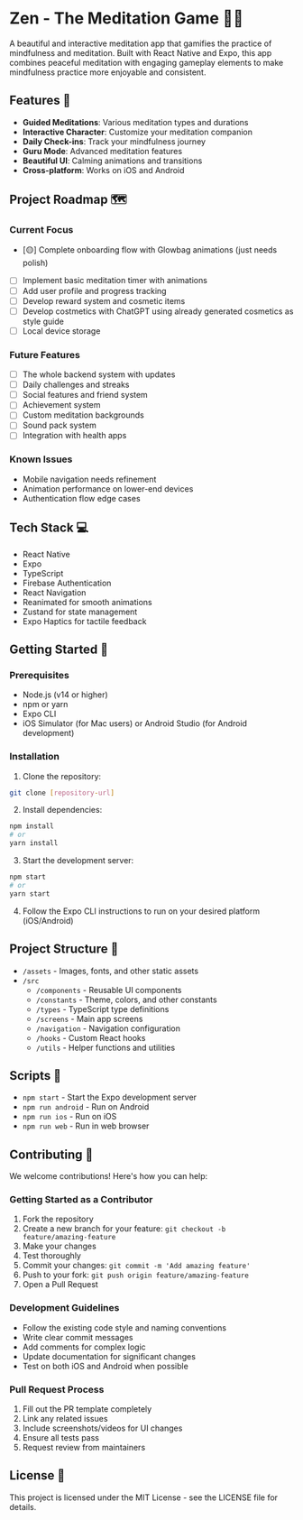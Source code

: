 # Zen - The Meditation Game 🧘‍♂️

A beautiful and interactive meditation app that gamifies the practice of mindfulness and meditation. Built with React Native and Expo, this app combines peaceful meditation with engaging gameplay elements to make mindfulness practice more enjoyable and consistent.

## Features 🌟

- **Guided Meditations**: Various meditation types and durations
- **Interactive Character**: Customize your meditation companion
- **Daily Check-ins**: Track your mindfulness journey
- **Guru Mode**: Advanced meditation features
- **Beautiful UI**: Calming animations and transitions
- **Cross-platform**: Works on iOS and Android

## Project Roadmap 🗺️

### Current Focus
- [🟡] Complete onboarding flow with Glowbag animations (just needs polish)
- [ ] Implement basic meditation timer with animations
- [ ] Add user profile and progress tracking
- [ ] Develop reward system and cosmetic items
- [ ] Develop costmetics with ChatGPT using already generated cosmetics as style guide
- [ ] Local device storage

### Future Features
- [ ] The whole backend system with updates
- [ ] Daily challenges and streaks
- [ ] Social features and friend system
- [ ] Achievement system
- [ ] Custom meditation backgrounds
- [ ] Sound pack system
- [ ] Integration with health apps

### Known Issues
- Mobile navigation needs refinement
- Animation performance on lower-end devices
- Authentication flow edge cases

## Tech Stack 💻

- React Native
- Expo
- TypeScript
- Firebase Authentication
- React Navigation
- Reanimated for smooth animations
- Zustand for state management
- Expo Haptics for tactile feedback

## Getting Started 🚀

### Prerequisites

- Node.js (v14 or higher)
- npm or yarn
- Expo CLI
- iOS Simulator (for Mac users) or Android Studio (for Android development)

### Installation

1. Clone the repository:
```bash
git clone [repository-url]
```

2. Install dependencies:
```bash
npm install
# or
yarn install
```

3. Start the development server:
```bash
npm start
# or
yarn start
```

4. Follow the Expo CLI instructions to run on your desired platform (iOS/Android)

## Project Structure 📁

- `/assets` - Images, fonts, and other static assets
- `/src`
  - `/components` - Reusable UI components
  - `/constants` - Theme, colors, and other constants
  - `/types` - TypeScript type definitions
  - `/screens` - Main app screens
  - `/navigation` - Navigation configuration
  - `/hooks` - Custom React hooks
  - `/utils` - Helper functions and utilities

## Scripts 📝

- `npm start` - Start the Expo development server
- `npm run android` - Run on Android
- `npm run ios` - Run on iOS
- `npm run web` - Run in web browser

## Contributing 🤝

We welcome contributions! Here's how you can help:

### Getting Started as a Contributor

1. Fork the repository
2. Create a new branch for your feature: `git checkout -b feature/amazing-feature`
3. Make your changes
4. Test thoroughly
5. Commit your changes: `git commit -m 'Add amazing feature'`
6. Push to your fork: `git push origin feature/amazing-feature`
7. Open a Pull Request

### Development Guidelines

- Follow the existing code style and naming conventions
- Write clear commit messages
- Add comments for complex logic
- Update documentation for significant changes
- Test on both iOS and Android when possible

### Pull Request Process

1. Fill out the PR template completely
2. Link any related issues
3. Include screenshots/videos for UI changes
4. Ensure all tests pass
5. Request review from maintainers

## License 📄

This project is licensed under the MIT License - see the LICENSE file for details. 